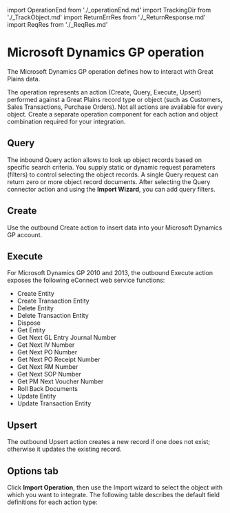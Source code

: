 import OperationEnd from './_operationEnd.md'
import TrackingDir from './_TrackObject.md'
import ReturnErrRes from './_ReturnResponse.md'
import ReqRes from './_ReqRes.md'

# Microsoft Dynamics GP operation 

<head>
  <meta name="guidename" content="Integration"/>
  <meta name="context" content="GUID-953b93e2-8cfa-4c0f-85ae-f309809a2b82"/>
</head>


The Microsoft Dynamics GP operation defines how to interact with Great Plains data.

The operation represents an action \(Create, Query, Execute, Upsert\) performed against a Great Plains record type or object \(such as Customers, Sales Transactions, Purchase Orders\). Not all actions are available for every object. Create a separate operation component for each action and object combination required for your integration.

## Query 

The inbound Query action allows to look up object records based on specific search criteria. You supply static or dynamic request parameters \(filters\) to control selecting the object records. A single Query request can return zero or more object record documents. After selecting the Query connector action and using the **Import Wizard**, you can add query filters.

## Create 

Use the outbound Create action to insert data into your Microsoft Dynamics GP account.

## Execute 

For Microsoft Dynamics GP 2010 and 2013, the outbound Execute action exposes the following eConnect web service functions:

-   Create Entity
-   Create Transaction Entity
-   Delete Entity
-   Delete Transaction Entity
-   Dispose
-   Get Entity
-   Get Next GL Entry Journal Number
-   Get Next IV Number
-   Get Next PO Number
-   Get Next PO Receipt Number
-   Get Next RM Number
-   Get Next SOP Number
-   Get PM Next Voucher Number
-   Roll Back Documents
-   Update Entity
-   Update Transaction Entity

## Upsert 

The outbound Upsert action creates a new record if one does not exist; otherwise it updates the existing record.

## **Options** tab 

Click **Import Operation**, then use the Import wizard to select the object with which you want to integrate. The following table describes the default field definitions for each action type:



<TrackingDir />
<ReqRes />
<ReturnErrRes />

<OperationEnd />